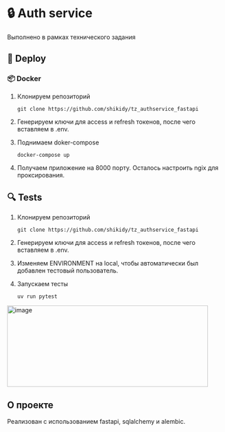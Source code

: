 # 🔒 Auth service
Выполнено в рамках технического задания

## 🚀 Deploy

### 📦 Docker

1. Клонируем репозиторий

    ```git clone https://github.com/shikidy/tz_authservice_fastapi```

2. Генерируем ключи для access и refresh токенов, после чего вставляем в .env.

3. Поднимаем doker-compose

    ```docker-compose up```

4. Получаем приложение на 8000 порту. Осталось настроить ngix для проксирования.

## 🔍 Tests

1. Клонируем репозиторий

    ```git clone https://github.com/shikidy/tz_authservice_fastapi```

2. Генерируем ключи для access и refresh токенов, после чего вставляем в .env.

3. Изменяем ENVIRONMENT на local, чтобы автоматически был добавлен тестовый пользователь.

4. Запускаем тесты 

    ```uv run pytest```
<img width="468" height="189" alt="image" src="https://github.com/user-attachments/assets/80537936-c3fa-47ea-85ee-aad61bad1038" />

## О проекте

Реализован с использованием fastapi, sqlalchemy и alembic.
